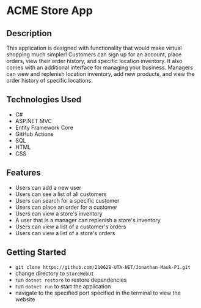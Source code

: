# ACME Store App
## Description

This application is designed with functionality that would make virtual shopping much simpler! Customers can sign up for an account, place orders, view their order history, and specific location inventory. It also comes with an additional interface for managing your business. Managers can view and replenish location inventory, add new products, and view the order history of specific locations.

## Technologies Used

- C#
- ASP.NET MVC
- Entity Framework Core
- GitHub Actions
- SQL
- HTML
- CSS

## Features
- Users can add a new user
- Users can see a list of all customers
- Users can search for a specific customer
- Users can place an order for a customer
- Users can view a store's inventory
- A user that is a manager can replenish a store's inventory
- Users can view a list of a customer's orders
- Users can view a list of a store's orders

## Getting Started

-   `git clone https://github.com/210628-UTA-NET/Jonathan-Mauk-P1.git`
-   change directory to  `StoreWebUI`
-   run  `dotnet restore`  to restore dependencies
-   run  `dotnet run`  to start the application
-   navigate to the specified port specified in the terminal to view the website

